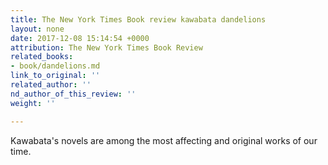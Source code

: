```yaml
---
title: The New York Times Book review kawabata dandelions
layout: none
date: 2017-12-08 15:14:54 +0000
attribution: The New York Times Book Review
related_books:
- book/dandelions.md
link_to_original: ''
related_author: ''
nd_author_of_this_review: ''
weight: ''

---
```

Kawabata's novels are among the most affecting and original works of our time.